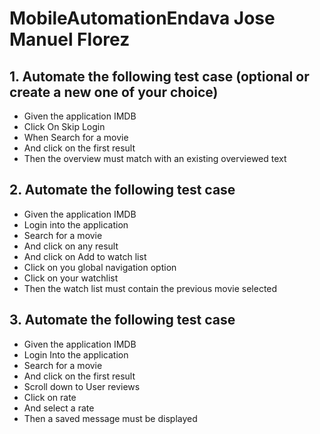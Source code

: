 # MobileAutomationEndava Jose Manuel Florez

##

## 1. Automate the following test case (optional or create a new one of your choice)
- Given the application IMDB
- Click On Skip Login
- When Search for a movie
- And click on the first result
- Then the overview must match with an existing overviewed text
## 2. Automate the following test case
- Given the application IMDB
- Login into the application
- Search for a movie
- And click on any result
- And click on Add to watch list
- Click on you global navigation option
- Click on your watchlist
- Then the watch list must contain the previous movie selected
## 3. Automate the following test case
- Given the application IMDB
- Login Into the application
- Search for a movie
- And click on the first result
- Scroll down to User reviews
- Click on rate
- And select a rate
- Then a saved message must be displayed

